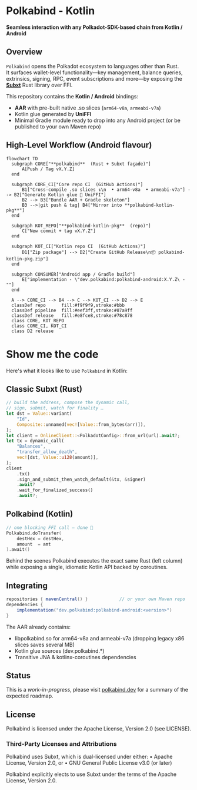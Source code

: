 # Polkabind - Kotlin

**Seamless interaction with any Polkadot-SDK-based chain from Kotlin / Android**

## Overview  

`Polkabind` opens the Polkadot ecosystem to languages other than Rust.  
It surfaces wallet-level functionality—key management, balance queries, extrinsics, signing, RPC, event subscriptions and more—by exposing the **[Subxt](https://github.com/paritytech/subxt)** Rust library over FFI.

This repository contains the **Kotlin / Android** bindings:

* **AAR** with pre-built native .so slices (`arm64-v8a`, `armeabi-v7a`)  
* Kotlin glue generated by **UniFFI**  
* Minimal Gradle module ready to drop into any Android project (or be published to your own Maven repo)

## High-Level Workflow (Android flavour)

```mermaid
flowchart TD
  subgraph CORE["**polkabind**  (Rust + Subxt façade)"]
      A[Push / Tag vX.Y.Z]
  end

  subgraph CORE_CI["Core repo CI  (GitHub Actions)"]
      B1["Cross-compile .so slices ↴\n  • arm64-v8a  • armeabi-v7a"] --> B2["Generate Kotlin glue 🔧 UniFFI"]
      B2 --> B3["Bundle AAR + Gradle skeleton"]
      B3 -->|git push & tag| B4["Mirror into **polkabind-kotlin-pkg**"]
  end

  subgraph KOT_REPO["**polkabind-kotlin-pkg**  (repo)"]
      C["New commit + tag vX.Y.Z"]
  end

  subgraph KOT_CI["Kotlin repo CI  (GitHub Actions)"]
      D1["Zip package"] --> D2["Create GitHub Release\n📦 polkabind-kotlin-pkg.zip"]
  end

  subgraph CONSUMER["Android app / Gradle build"]
      E["implementation - \"dev.polkabind:polkabind-android:X.Y.Z\ -""]
  end

  A --> CORE_CI --> B4 --> C --> KOT_CI --> D2 --> E
  classDef repo      fill:#f9f9f9,stroke:#bbb
  classDef pipeline  fill:#eef3ff,stroke:#87a9ff
  classDef release   fill:#e8fce8,stroke:#78c878
  class CORE, KOT_REPO
  class CORE_CI, KOT_CI
  class D2 release
  ```

# Show me the code

Here's what it looks like to use `Polkabind` in Kotlin:

## Classic Subxt (Rust)

``` rust
// build the address, compose the dynamic call,
// sign, submit, watch for finality …
let dst = Value::variant(
    "Id",
    Composite::unnamed(vec![Value::from_bytes(arr)]),
);
let client = OnlineClient::<PolkadotConfig>::from_url(url).await?;
let tx = dynamic_call(
    "Balances",
    "transfer_allow_death",
    vec![dst, Value::u128(amount)],
);
client
    .tx()
    .sign_and_submit_then_watch_default(&tx, &signer)
    .await?
    .wait_for_finalized_success()
    .await?;
```

## Polkabind (Kotlin)
```kotlin
// one blocking FFI call – done 🎉
Polkabind.doTransfer(
    destHex = destHex,
    amount  = amt
).await()
```

Behind the scenes Polkabind executes the exact same Rust (left column) while exposing a single, idiomatic Kotlin API backed by coroutines.

## Integrating

``` groovy
repositories { mavenCentral() }            // or your own Maven repo
dependencies {
    implementation("dev.polkabind:polkabind-android:<version>")
}
```

The AAR already contains:
- libpolkabind.so for arm64-v8a and armeabi-v7a
(dropping legacy x86 slices saves several MB)
- Kotlin glue sources (dev.polkabind.*)
- Transitive JNA & kotlinx-coroutines dependencies

## Status

This is a *work-in-progress*, please visit [polkabind.dev](https://polkabind.dev) for a summary of the expected roadmap.

## License

Polkabind is licensed under the Apache License, Version 2.0 (see LICENSE).

### Third-Party Licenses and Attributions

Polkabind uses Subxt, which is dual-licensed under either:
    • Apache License, Version 2.0, or
    • GNU General Public License v3.0 (or later)

Polkabind explicitly elects to use Subxt under the terms of the Apache License, Version 2.0.
